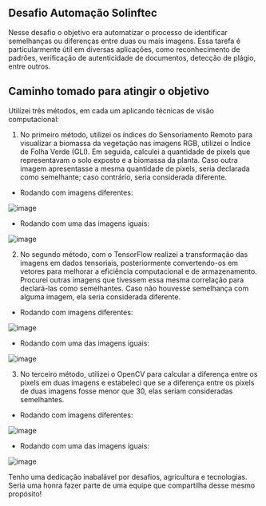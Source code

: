 ## Desafio Automação Solinftec
Nesse desafio o objetivo era automatizar o processo de identificar semelhanças ou diferenças entre duas ou mais imagens. Essa tarefa
é particularmente útil em diversas aplicações, como reconhecimento de padrões, verificação de autenticidade de documentos, detecção 
de plágio, entre outros.

## Caminho tomado para atingir o objetivo
Utilizei três métodos, em cada um aplicando técnicas de visão computacional:

1. No primeiro método, utilizei os índices do Sensoriamento Remoto para visualizar a biomassa da vegetação nas imagens RGB, utilizei o Índice de Folha Verde (GLI). Em seguida, calculei a quantidade de pixels que representavam o solo exposto e a biomassa da planta. Caso outra imagem apresentasse a mesma quantidade de pixels, seria declarada como semelhante; caso contrário, seria considerada diferente.

 - Rodando com imagens diferentes:
   
![image](https://github.com/loaprog/Teste_Automa-o_Solinftec/assets/75463070/0b7e44c1-61d6-4c21-9c20-e3ad4bcdc2c4)

- Rodando com uma das imagens iguais:
  
![image](https://github.com/loaprog/Teste_Automa-o_Solinftec/assets/75463070/291b43c4-5db1-49fa-95c3-faf0539a9d1e)

2. No segundo método, com o TensorFlow realizei a transformação das imagens em dados tensoriais, posteriormente convertendo-os em vetores para melhorar a eficiência computacional e de armazenamento. Procurei outras imagens que tivessem essa mesma correlação para declará-las como semelhantes. Caso não houvesse semelhança com alguma imagem, ela seria considerada diferente.

- Rodando com imagens diferentes:
   
![image](https://github.com/loaprog/Teste_Automacao_Solinftec/assets/75463070/e3392535-ffe7-41c4-8455-084648c50388)

- Rodando com uma das imagens iguais:
  
![image](https://github.com/loaprog/Teste_Automacao_Solinftec/assets/75463070/0777d6c7-ee55-4a28-96ce-45af9b467c62)

3. No terceiro método, utilizei o OpenCV para calcular a diferença entre os pixels em duas imagens e estabeleci que se a diferença entre os pixels de duas imagens fosse menor que 30, elas seriam consideradas semelhantes.
   
- Rodando com imagens diferentes:
   
![image](https://github.com/loaprog/Teste_Automa-o_Solinftec/assets/75463070/a1d1a5f7-e52b-457e-ac5c-739746da6c77)

- Rodando com uma das imagens iguais:
  
![image](https://github.com/loaprog/Teste_Automa-o_Solinftec/assets/75463070/7ab41d6e-ddc1-42c0-843e-dead48a34117)

Tenho uma dedicação inabalável por desafios, agricultura e tecnologias. Seria uma honra fazer parte de uma equipe que compartilha desse mesmo propósito!
